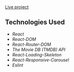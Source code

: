 

[Live project]()


## Technologies Used

* _React_
* _React-DOM_
* _React-Router-DOM_
* _The Movie DB (TMDB) API_
* _React-Loading-Skeleton_
* _React-Responsive-Carousel_
* _Eslint_



